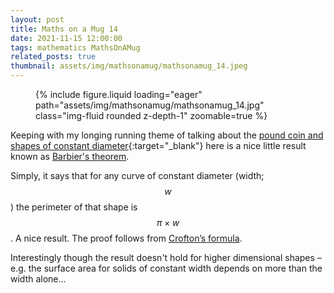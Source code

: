 ```yaml
---
layout: post
title: Maths on a Mug 14
date: 2021-11-15 12:00:00
tags: mathematics MathsOnAMug
related_posts: true
thumbnail: assets/img/mathsonamug/mathsonamug_14.jpeg
---
```


<div class="row mt-3">
    <div class="col-sm mt-3 mt-md-0">
        <figure>
            {% include figure.liquid loading="eager" path="assets/img/mathsonamug/mathsonamug_14.jpg" class="img-fluid rounded z-depth-1" zoomable=true %}
        </figure>
    </div>
</div>

Keeping with my longing running theme of talking about the [pound coin and shapes of constant diameter](https://seanelvidge.github.io/blog/2013/Pound_Coin/){:target="_blank"} here is a nice little result known as [Barbier's theorem](https://en.wikipedia.org/wiki/Barbier%27s_theorem).

Simply, it says that for any curve of constant diameter (width; $$w$$) the perimeter of that shape is $$\pi\times w$$. A nice result. The proof follows from [Crofton’s formula](https://en.wikipedia.org/wiki/Crofton_formula).

Interestingly though the result doesn't hold for higher dimensional shapes – e.g. the surface area for solids of constant width depends on more than the width alone...
